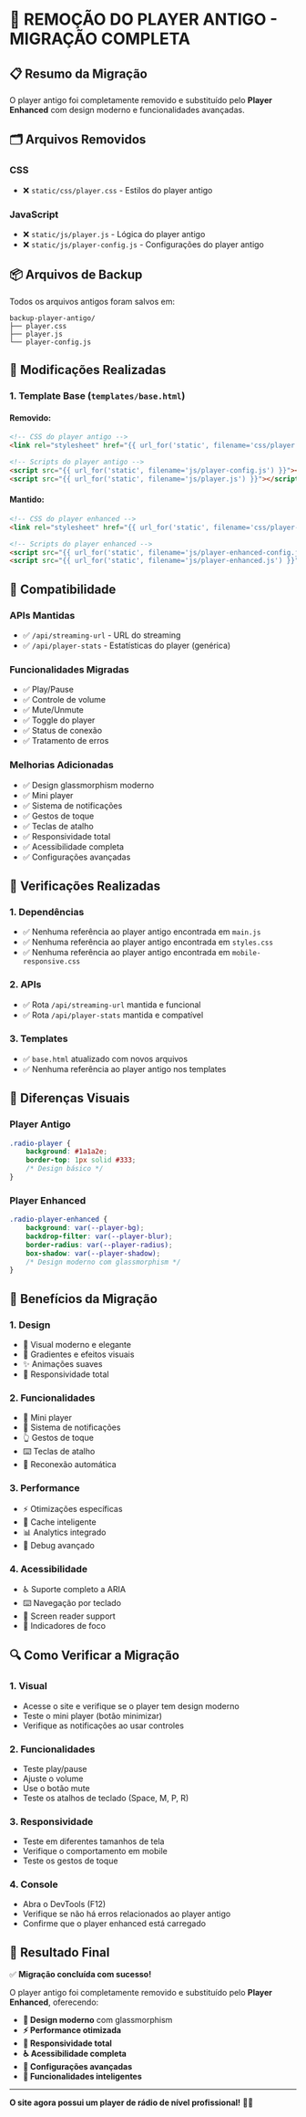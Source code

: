 # 🔄 REMOÇÃO DO PLAYER ANTIGO - MIGRAÇÃO COMPLETA

## 📋 Resumo da Migração

O player antigo foi completamente removido e substituído pelo **Player Enhanced** com design moderno e funcionalidades avançadas.

## 🗂️ Arquivos Removidos

### **CSS**
- ❌ `static/css/player.css` - Estilos do player antigo

### **JavaScript**
- ❌ `static/js/player.js` - Lógica do player antigo
- ❌ `static/js/player-config.js` - Configurações do player antigo

## 📦 Arquivos de Backup

Todos os arquivos antigos foram salvos em:
```
backup-player-antigo/
├── player.css
├── player.js
└── player-config.js
```

## 🔄 Modificações Realizadas

### **1. Template Base (`templates/base.html`)**

#### **Removido:**
```html
<!-- CSS do player antigo -->
<link rel="stylesheet" href="{{ url_for('static', filename='css/player.css') }}">

<!-- Scripts do player antigo -->
<script src="{{ url_for('static', filename='js/player-config.js') }}"></script>
<script src="{{ url_for('static', filename='js/player.js') }}"></script>
```

#### **Mantido:**
```html
<!-- CSS do player enhanced -->
<link rel="stylesheet" href="{{ url_for('static', filename='css/player-enhanced.css') }}">

<!-- Scripts do player enhanced -->
<script src="{{ url_for('static', filename='js/player-enhanced-config.js') }}"></script>
<script src="{{ url_for('static', filename='js/player-enhanced.js') }}"></script>
```

## 🎯 Compatibilidade

### **APIs Mantidas**
- ✅ `/api/streaming-url` - URL do streaming
- ✅ `/api/player-stats` - Estatísticas do player (genérica)

### **Funcionalidades Migradas**
- ✅ Play/Pause
- ✅ Controle de volume
- ✅ Mute/Unmute
- ✅ Toggle do player
- ✅ Status de conexão
- ✅ Tratamento de erros

### **Melhorias Adicionadas**
- ✅ Design glassmorphism moderno
- ✅ Mini player
- ✅ Sistema de notificações
- ✅ Gestos de toque
- ✅ Teclas de atalho
- ✅ Responsividade total
- ✅ Acessibilidade completa
- ✅ Configurações avançadas

## 🔧 Verificações Realizadas

### **1. Dependências**
- ✅ Nenhuma referência ao player antigo encontrada em `main.js`
- ✅ Nenhuma referência ao player antigo encontrada em `styles.css`
- ✅ Nenhuma referência ao player antigo encontrada em `mobile-responsive.css`

### **2. APIs**
- ✅ Rota `/api/streaming-url` mantida e funcional
- ✅ Rota `/api/player-stats` mantida e compatível

### **3. Templates**
- ✅ `base.html` atualizado com novos arquivos
- ✅ Nenhuma referência ao player antigo nos templates

## 🎨 Diferenças Visuais

### **Player Antigo**
```css
.radio-player {
    background: #1a1a2e;
    border-top: 1px solid #333;
    /* Design básico */
}
```

### **Player Enhanced**
```css
.radio-player-enhanced {
    background: var(--player-bg);
    backdrop-filter: var(--player-blur);
    border-radius: var(--player-radius);
    box-shadow: var(--player-shadow);
    /* Design moderno com glassmorphism */
}
```

## 🚀 Benefícios da Migração

### **1. Design**
- 🎨 Visual moderno e elegante
- 🌈 Gradientes e efeitos visuais
- ✨ Animações suaves
- 📱 Responsividade total

### **2. Funcionalidades**
- 🎵 Mini player
- 🔔 Sistema de notificações
- 👆 Gestos de toque
- ⌨️ Teclas de atalho
- 🔄 Reconexão automática

### **3. Performance**
- ⚡ Otimizações específicas
- 🎯 Cache inteligente
- 📊 Analytics integrado
- 🐛 Debug avançado

### **4. Acessibilidade**
- ♿ Suporte completo a ARIA
- ⌨️ Navegação por teclado
- 📖 Screen reader support
- 🎯 Indicadores de foco

## 🔍 Como Verificar a Migração

### **1. Visual**
- Acesse o site e verifique se o player tem design moderno
- Teste o mini player (botão minimizar)
- Verifique as notificações ao usar controles

### **2. Funcionalidades**
- Teste play/pause
- Ajuste o volume
- Use o botão mute
- Teste os atalhos de teclado (Space, M, P, R)

### **3. Responsividade**
- Teste em diferentes tamanhos de tela
- Verifique o comportamento em mobile
- Teste os gestos de toque

### **4. Console**
- Abra o DevTools (F12)
- Verifique se não há erros relacionados ao player antigo
- Confirme que o player enhanced está carregado

## 🎉 Resultado Final

✅ **Migração concluída com sucesso!**

O player antigo foi completamente removido e substituído pelo **Player Enhanced**, oferecendo:

- **🎨 Design moderno** com glassmorphism
- **⚡ Performance otimizada**
- **📱 Responsividade total**
- **♿ Acessibilidade completa**
- **🔧 Configurações avançadas**
- **🎯 Funcionalidades inteligentes**

---

**O site agora possui um player de rádio de nível profissional!** 🎵✨ 